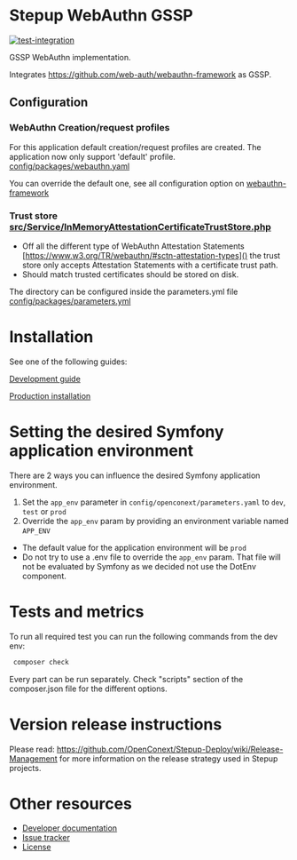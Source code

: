 Stepup WebAuthn GSSP
===================

[![test-integration](https://github.com/OpenConext/Stepup-Webauthn/actions/workflows/test-integration.yml/badge.svg)](https://github.com/OpenConext/Stepup-Webauthn/actions/workflows/test-integration.yml)
</br>

GSSP WebAuthn implementation.

Integrates https://github.com/web-auth/webauthn-framework as GSSP.

Configuration
-------------------

### WebAuthn Creation/request profiles

For this application default creation/request profiles are created. The application
now only support 'default' profile. [config/packages/webauthn.yaml](config/packages/webauthn.yaml)

You can override the default one, see all configuration option on
[webauthn-framework](https://github.com/web-auth/webauthn-framework/blob/master/doc/symfony/index.md) 

### Trust store [src/Service/InMemoryAttestationCertificateTrustStore.php](src/Service/InMemoryAttestationCertificateTrustStore.php)

- Off all the different type of WebAuthn Attestation Statements [https://www.w3.org/TR/webauthn/#sctn-attestation-types]() the trust store only accepts Attestation Statements with a certificate trust path.
- Should match trusted certificates should be stored on disk.

The directory can be configured inside the parameters.yml file [config/packages/parameters.yml](config/packages/parameters.yml)

Installation
======================

See one of the following guides:

[Development guide](docs/development.md)

[Production installation](docs/deployment.md)

Setting the desired Symfony application environment
===================================================
There are 2 ways you can influence the desired Symfony application environment.

1. Set the `app_env` parameter in `config/openconext/parameters.yaml` to `dev`, `test` or `prod`
2. Override the `app_env` param by providing an environment variable named `APP_ENV`

- The default value for the application environment will be `prod`
- Do not try to use a .env file to override the `app_env` param. That file will not be evaluated by Symfony as we decided not use the DotEnv component.


Tests and metrics
======================

To run all required test you can run the following commands from the dev env:

```bash 
 composer check 
```

Every part can be run separately. Check "scripts" section of the composer.json file for the different options.

Version release instructions
=====================

Please read: https://github.com/OpenConext/Stepup-Deploy/wiki/Release-Management for more information on the release strategy used in Stepup projects.

Other resources
======================

 - [Developer documentation](docs/index.md)
 - [Issue tracker](https://www.pivotaltracker.com/n/projects/1163646)
 - [License](LICENSE)
